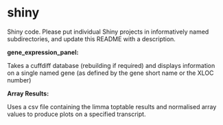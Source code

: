 # shiny
Shiny code. Please put individual Shiny projects in informatively named subdirectories, and update this README with a description.

<b>gene_expression_panel:</b>

Takes a cuffdiff database (rebuilding if required) and displays information on a single named gene (as defined by the gene short name or the XLOC number)

<b> Array Results: </b>

Uses a csv file containing the limma toptable results and normalised array values to produce plots on a specified transcript.

